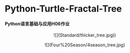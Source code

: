 # Python-Turtle-Fractal-Tree
#### Python语言基础与应用H06作业
<p align="center"> <width="100" height="100" src="https://github.com/eugeneyupku/Python-Turtle-Fractal-Tree/blob/master/Four%20Season/4season_tree.jpg> </p>
<p align="center"> ![](Standard/thicker_tree.jpg))
<p align="center"> ![](Four%20Season/4season_tree.jpg)

